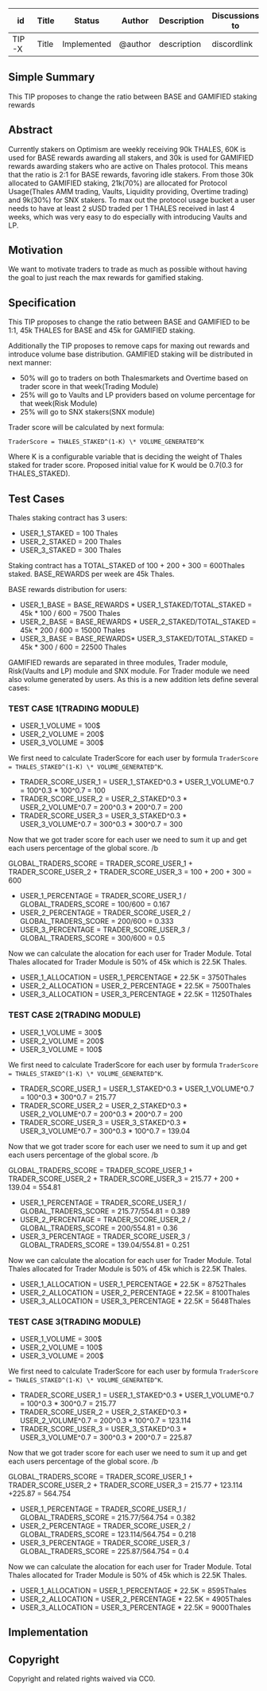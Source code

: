 | id    | Title | Status      | Author  | Description | Discussions to | Created    |
| ----- | ----- | ----------- | ------- | ----------- | -------------- | ---------- |
| TIP-X | Title | Implemented | @author | description | discordlink    | 2021-01-01 |

## Simple Summary

This TIP proposes to change the ratio between BASE and GAMIFIED staking rewards

## Abstract

Currently stakers on Optimism are weekly receiving 90k THALES, 60K is used for BASE rewards awarding all stakers, and 30k is used for GAMIFIED rewards awarding stakers who are active on Thales protocol.
This means that the ratio is 2:1 for BASE rewards, favoring idle stakers.
From those 30k allocated to GAMIFIED staking, 21k(70%) are allocated for Protocol Usage(Thales AMM trading, Vaults, Liquidity providing, Overtime trading) and 9k(30%) for SNX stakers.
To max out the protocol usage bucket a user needs to have at least 2 sUSD traded per 1 THALES received in last 4 weeks, which was very easy to do especially with introducing Vaults and LP.

## Motivation

We want to motivate traders to trade as much as possible without having the goal to just reach the max rewards for gamified staking.

## Specification

This TIP proposes to change the ratio between BASE and GAMIFIED to be 1:1, 45k THALES for BASE and 45k for GAMIFIED staking.

Additionally the TIP proposes to remove caps for maxing out rewards and introduce volume base distribution.
GAMIFIED staking will be distributed in next manner:

-   50% will go to traders on both Thalesmarkets and Overtime based on trader score in that week(Trading Module)
-   25% will go to Vaults and LP providers based on volume percentage for that week(Risk Module)
-   25% will go to SNX stakers(SNX module)

Trader score will be calculated by next formula:

`TraderScore = THALES_STAKED^(1-K) \* VOLUME_GENERATED^K`

Where K is a configurable variable that is deciding the weight of Thales staked for trader score.
Proposed initial value for K would be 0.7(0.3 for THALES_STAKED).

## Test Cases

Thales staking contract has 3 users:

-   USER_1_STAKED = 100 Thales
-   USER_2_STAKED = 200 Thales
-   USER_3_STAKED = 300 Thales

Staking contract has a TOTAL_STAKED of 100 + 200 + 300 = 600Thales staked.
BASE_REWARDS per week are 45k Thales.

BASE rewards distribution for users:

-   USER_1_BASE = BASE_REWARDS * USER_1_STAKED/TOTAL_STAKED = 45k * 100 / 600 = 7500 Thales
-   USER_2_BASE = BASE_REWARDS * USER_2_STAKED/TOTAL_STAKED = 45k * 200 / 600 = 15000 Thales
-   USER_3_BASE = BASE_REWARDS\* USER_3_STAKED/TOTAL_STAKED = 45k * 300 / 600 = 22500 Thales

GAMIFIED rewards are separated in three modules, Trader module, Risk(Vaults and LP) module and SNX module.
For Trader module we need also volume generated by users. As this is a new addition lets define several cases:

### TEST CASE 1(TRADING MODULE)

-   USER_1_VOLUME = 100$
-   USER_2_VOLUME = 200$
-   USER_3_VOLUME = 300$

We first need to calculate TraderScore for each user by formula `TraderScore = THALES_STAKED^(1-K) \* VOLUME_GENERATED^K`.

-   TRADER_SCORE_USER_1 = USER_1_STAKED^0.3 * USER_1_VOLUME^0.7 = 100^0.3 * 100^0.7 = 100
-   TRADER_SCORE_USER_2 = USER_2_STAKED^0.3 * USER_2_VOLUME^0.7 = 200^0.3 * 200^0.7 = 200
-   TRADER_SCORE_USER_3 = USER_3_STAKED^0.3 * USER_3_VOLUME^0.7 = 300^0.3 * 300^0.7 = 300

Now that we got trader score for each user we need to sum it up and get each users percentage of the global score. /b

GLOBAL_TRADERS_SCORE = TRADER_SCORE_USER_1 + TRADER_SCORE_USER_2 + TRADER_SCORE_USER_3 = 100 + 200 + 300 = 600

-   USER_1_PERCENTAGE = TRADER_SCORE_USER_1 / GLOBAL_TRADERS_SCORE = 100/600 = 0.167
-   USER_2_PERCENTAGE = TRADER_SCORE_USER_2 / GLOBAL_TRADERS_SCORE = 200/600 = 0.333
-   USER_3_PERCENTAGE = TRADER_SCORE_USER_3 / GLOBAL_TRADERS_SCORE = 300/600 = 0.5

Now we can calculate the alocation for each user for Trader Module. Total Thales allocated for Trader Module is 50% of 45k which is 22.5K Thales.

-   USER_1_ALLOCATION = USER_1_PERCENTAGE * 22.5K = 3750Thales
-   USER_2_ALLOCATION = USER_2_PERCENTAGE * 22.5K = 7500Thales
-   USER_3_ALLOCATION = USER_3_PERCENTAGE * 22.5K = 11250Thales

### TEST CASE 2(TRADING MODULE)

-   USER_1_VOLUME = 300$
-   USER_2_VOLUME = 200$
-   USER_3_VOLUME = 100$

We first need to calculate TraderScore for each user by formula `TraderScore = THALES_STAKED^(1-K) \* VOLUME_GENERATED^K`.

-   TRADER_SCORE_USER_1 = USER_1_STAKED^0.3 * USER_1_VOLUME^0.7 = 100^0.3 * 300^0.7 = 215.77
-   TRADER_SCORE_USER_2 = USER_2_STAKED^0.3 * USER_2_VOLUME^0.7 = 200^0.3 * 200^0.7 = 200
-   TRADER_SCORE_USER_3 = USER_3_STAKED^0.3 * USER_3_VOLUME^0.7 = 300^0.3 * 100^0.7 = 139.04

Now that we got trader score for each user we need to sum it up and get each users percentage of the global score. /b

GLOBAL_TRADERS_SCORE = TRADER_SCORE_USER_1 + TRADER_SCORE_USER_2 + TRADER_SCORE_USER_3 = 215.77 + 200 + 139.04 = 554.81

-   USER_1_PERCENTAGE = TRADER_SCORE_USER_1 / GLOBAL_TRADERS_SCORE = 215.77/554.81 = 0.389
-   USER_2_PERCENTAGE = TRADER_SCORE_USER_2 / GLOBAL_TRADERS_SCORE = 200/554.81 = 0.36
-   USER_3_PERCENTAGE = TRADER_SCORE_USER_3 / GLOBAL_TRADERS_SCORE = 139.04/554.81 = 0.251

Now we can calculate the alocation for each user for Trader Module. Total Thales allocated for Trader Module is 50% of 45k which is 22.5K Thales.

-   USER_1_ALLOCATION = USER_1_PERCENTAGE * 22.5K = 8752Thales
-   USER_2_ALLOCATION = USER_2_PERCENTAGE * 22.5K = 8100Thales
-   USER_3_ALLOCATION = USER_3_PERCENTAGE * 22.5K = 5648Thales

### TEST CASE 3(TRADING MODULE)

-   USER_1_VOLUME = 300$
-   USER_2_VOLUME = 100$
-   USER_3_VOLUME = 200$

We first need to calculate TraderScore for each user by formula `TraderScore = THALES_STAKED^(1-K) \* VOLUME_GENERATED^K`.

-   TRADER_SCORE_USER_1 = USER_1_STAKED^0.3 * USER_1_VOLUME^0.7 = 100^0.3 * 300^0.7 = 215.77
-   TRADER_SCORE_USER_2 = USER_2_STAKED^0.3 * USER_2_VOLUME^0.7 = 200^0.3 * 100^0.7 = 123.114
-   TRADER_SCORE_USER_3 = USER_3_STAKED^0.3 * USER_3_VOLUME^0.7 = 300^0.3 * 200^0.7 = 225.87

Now that we got trader score for each user we need to sum it up and get each users percentage of the global score. /b

GLOBAL_TRADERS_SCORE = TRADER_SCORE_USER_1 + TRADER_SCORE_USER_2 + TRADER_SCORE_USER_3 = 215.77 + 123.114 +225.87 = 564.754

-   USER_1_PERCENTAGE = TRADER_SCORE_USER_1 / GLOBAL_TRADERS_SCORE = 215.77/564.754 = 0.382
-   USER_2_PERCENTAGE = TRADER_SCORE_USER_2 / GLOBAL_TRADERS_SCORE = 123.114/564.754 = 0.218
-   USER_3_PERCENTAGE = TRADER_SCORE_USER_3 / GLOBAL_TRADERS_SCORE = 225.87/564.754 = 0.4

Now we can calculate the alocation for each user for Trader Module. Total Thales allocated for Trader Module is 50% of 45k which is 22.5K Thales.

-   USER_1_ALLOCATION = USER_1_PERCENTAGE * 22.5K = 8595Thales
-   USER_2_ALLOCATION = USER_2_PERCENTAGE * 22.5K = 4905Thales
-   USER_3_ALLOCATION = USER_3_PERCENTAGE * 22.5K = 9000Thales

## Implementation

## Copyright

Copyright and related rights waived via CC0.
